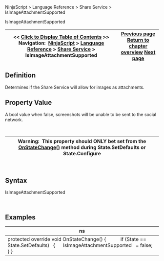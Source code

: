﻿


NinjaScript \> Language Reference \> Share Service \> IsImageAttachmentSupported






















IsImageAttachmentSupported







| \<\< [Click to Display Table of Contents](isimageattachmentsupported.md) \>\> **Navigation:**     [NinjaScript](ninjascript.md) \> [Language Reference](language_reference_wip.md) \> [Share Service](share_service.md) \> IsImageAttachmentSupported | [Previous page](isdefault.md) [Return to chapter overview](share_service.md) [Next page](onauthorizeaccount.md) |
| --- | --- |











## Definition


Determines if the Share Service will allow for images as attachments.


## 


## Property Value


A bool value when false, screenshots will be unable to be sent to the social network.


 




| Warning:  This property should ONLY bet set from the [OnStateChange()](onstatechange.md) method during State.SetDefaults or State.Configure |
| --- |



  


## 


## Syntax


IsImageAttachmentSupported


 


## 


## Examples




| ns |
| --- |
| protected override void OnStateChange() {             if (State \=\= State.SetDefaults)    {       IsImageAttachmentSupported   \= false;    } } |









